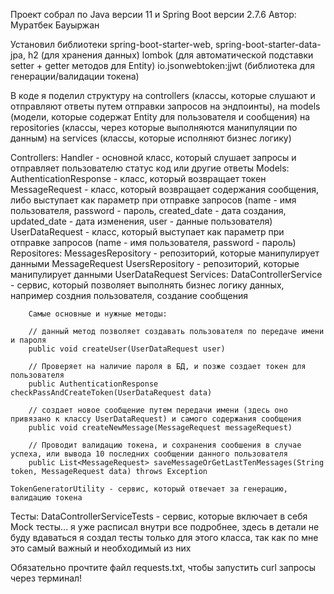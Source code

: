 Проект собрал по Java версии 11 и Spring Boot версии 2.7.6
Автор: Муратбек Бауыржан

Установил библиотеки
    spring-boot-starter-web,
    spring-boot-starter-data-jpa,
    h2 (для хранения данных)
    lombok (для автоматической подставки setter + getter методов для Entity)
    io.jsonwebtoken:jjwt (библиотека для генерации/валидации токена)

В коде я поделил структуру 
    на controllers (классы, которые слушают и отправляют ответы путем отправки запросов на эндпоинты),
    на models (модели, которые содержат Entity для пользователя и сообщения)
    на repositories (классы, через которые выполняются манипуляции по данным)
    на services (классы, которые исполняют бизнес логику)

Controllers:
    Handler - основной класс, который слушает запросы и отправляет пользователю статус код или другие ответы
Models:
    AuthenticationResponse - класс, который возвращает токен
    MessageRequest - класс, который возвращает содержания сообщения, либо выступает как параметр при отправке запросов (name - имя пользователя, password - пароль, created_date - дата создания, updated_date - дата изменения, user - данные пользователя)
    UserDataRequest - класс, который выступает как параметр при отправке запросов (name - имя пользователя, password - пароль)
Repositores:
    MessagesRepository - репозиторий, которые манипулирует данными MessageRequest
    UsersRepository - репозиторий, которые манипулирует данными UserDataRequest
Services:
    DataControllerService - сервис, который позволяет выполнять бизнес логику данных, например создния пользователя, создание сообщения
        
        Самые основные и нужные методы:

        // данный метод позволяет создавать пользователя по передаче имени и пароля
        public void createUser(UserDataRequest user)

        // Проверяет на наличие пароля в БД, и позже создает токен для пользователя
        public AuthenticationResponse checkPassAndCreateToken(UserDataRequest data)

        // создает новое сообщение путем передачи имени (здесь оно привязано к классу UserDataRequest) и самого содержания сообщения
        public void createNewMessage(MessageRequest messageRequest)

        // Проводит валидацию токена, и сохранения сообшения в случае успеха, или вывода 10 последних сообщении данного пользователя
        public List<MessageRequest> saveMessageOrGetLastTenMessages(String token, MessageRequest data) throws Exception

    TokenGeneratorUtility - сервис, который отвечает за генерацию, валидацию токена

Тесты:
    DataControllerServiceTests - сервис, которые включает в себя Mock тесты... я уже расписал внутри все подробнее, здесь в детали не буду вдаваться
    я создал тесты только для этого класса, так как по мне это самый важный и необходимый из них


Обязательно прочтите файл requests.txt, чтобы запустить curl запросы через терминал!